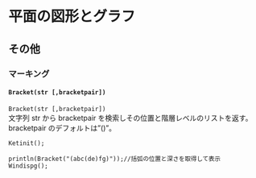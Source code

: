 # 平面の図形とグラフ  
## その他  
### マーキング  
#### `Bracket(str [,bracketpair])`  
`Bracket(str [,bracketpair])`  
文字列 str から bracketpair を検索しその位置と階層レベルのリストを返す。  
bracketpair のデフォルトは”()”。  
```  
Ketinit();  
  
println(Bracket("(abc(de)fg)"));//括弧の位置と深さを取得して表示  
Windispg();  
```
